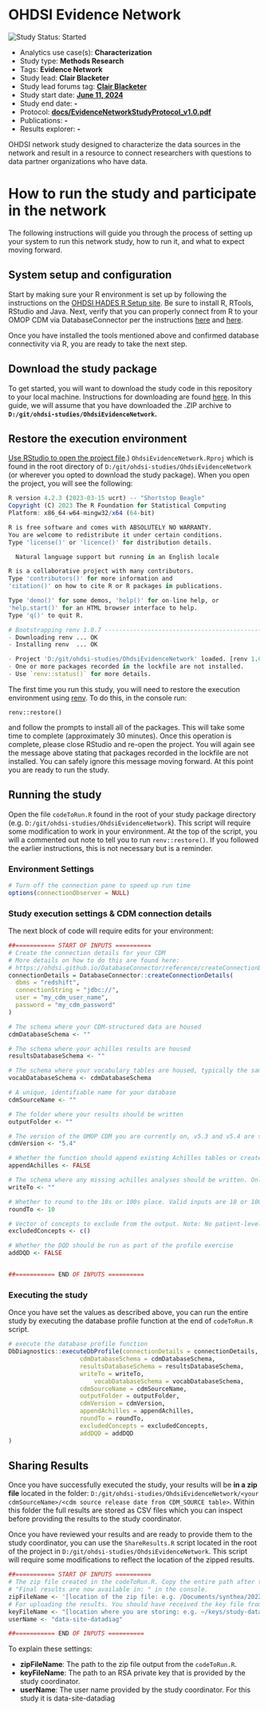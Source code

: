 OHDSI Evidence Network
=============

<img src="https://img.shields.io/badge/Study%20Status-Started-blue.svg" alt="Study Status: Started"> 

- Analytics use case(s): **Characterization**
- Study type: **Methods Research**
- Tags: **Evidence Network**
- Study lead: **Clair Blacketer**
- Study lead forums tag: **[Clair Blacketer](https://forums.ohdsi.org/u/clairblacketer)**
- Study start date: **[June 11, 2024](https://youtu.be/gudHWsaMArg)**
- Study end date: **-**
- Protocol: **<a href="docs/EvidenceNetworkStudyProtocol_v1.0.pdf">docs/EvidenceNetworkStudyProtocol_v1.0.pdf</a>**
- Publications: **-**
- Results explorer: **-**

OHDSI network study designed to characterize the data sources in the network and result in a resource to connect researchers with questions to data partner organizations who have data. 

# How to run the study and participate in the network 

The following instructions will guide you through the process of setting
up your system to run this network study, how to run it, and what to expect moving forward.

## System setup and configuration

Start by making sure your R environment is set up by following the instructions
on the [OHDSI HADES R Setup site](https://ohdsi.github.io/Hades/rSetup.html). 
Be sure to install R, RTools, RStudio and Java. Next, verify that you can
properly connect from R to your OMOP CDM via DatabaseConnector per the instructions
[here](https://ohdsi.github.io/Hades/connecting.html#Configuring_your_connection) and
[here](https://ohdsi.github.io/DatabaseConnector/articles/Connecting.html).

Once you have installed the tools mentioned above and confirmed database
connectivity via R, you are ready to take the next step.

## Download the study package

To get started, you will want to download the study code in this repository
to your local machine. Instructions for downloading are found [here](https://docs.github.com/en/repositories/working-with-files/using-files/downloading-source-code-archives#downloading-source-code-archives-from-the-repository-view). In this guide, we will assume that you have
downloaded the .ZIP archive to **`D:/git/ohdsi-studies/OhdsiEvidenceNetwork`.**

## Restore the execution environment

[Use RStudio to open the project file](https://support.posit.co/hc/en-us/articles/200526207-Using-RStudio-Projects#:~:text=There%20are%20several%20ways%20to,Rproj).) `OhdsiEvidenceNetwork.Rproj` which is found in 
the root directory of `D:/git/ohdsi-studies/OhdsiEvidenceNetwork` (or wherever
you opted to download the study package). When you open the project, you will
see the following:

```r
R version 4.2.3 (2023-03-15 ucrt) -- "Shortstop Beagle"
Copyright (C) 2023 The R Foundation for Statistical Computing
Platform: x86_64-w64-mingw32/x64 (64-bit)

R is free software and comes with ABSOLUTELY NO WARRANTY.
You are welcome to redistribute it under certain conditions.
Type 'license()' or 'licence()' for distribution details.

  Natural language support but running in an English locale

R is a collaborative project with many contributors.
Type 'contributors()' for more information and
'citation()' on how to cite R or R packages in publications.

Type 'demo()' for some demos, 'help()' for on-line help, or
'help.start()' for an HTML browser interface to help.
Type 'q()' to quit R.

# Bootstrapping renv 1.0.7 ---------------------------------------------------
- Downloading renv ... OK
- Installing renv  ... OK

- Project 'D:/git/ohdsi-studies/OhdsiEvidenceNetwork' loaded. [renv 1.0.7]
- One or more packages recorded in the lockfile are not installed.
- Use `renv::status()` for more details.
```

The first time you run this study, you will need to restore the execution
environment using [renv](https://rstudio.github.io/renv/). To do this,
in the console run:

`renv::restore()`

and follow the prompts to install all of the packages. This will take some time
to complete (approximately 30 minutes). Once this operation is complete, please
close RStudio and re-open the project. You will again see the message above stating
that packages recorded in the lockfile are not installed. You can safely 
ignore this message moving forward. At this point you are ready to run the study.

## Running the study

Open the file `codeToRun.R` found in the root of your study package
directory (e.g. `D:/git/ohdsi-studies/OhdsiEvidenceNetwork`). This script will
require some modification to work in your environment. At the top of the 
script, you will a commented out note to tell you to run `renv::restore()`. If 
you followed the earlier instructions, this is not necessary but is a reminder.

### Environment Settings

```r
# Turn off the connection pane to speed up run time
options(connectionObserver = NULL)
```

### Study execution settings & CDM connection details

The next block of code will require edits for your environment:

```r
##=========== START OF INPUTS ==========
# Create the connection details for your CDM
# More details on how to do this are found here:
# https://ohdsi.github.io/DatabaseConnector/reference/createConnectionDetails.html
connectionDetails = DatabaseConnector::createConnectionDetails(
  dbms = "redshift",
  connectionString = "jdbc://",
  user = "my_cdm_user_name",
  password = "my_cdm_password"
)

# The schema where your CDM-structured data are housed
cdmDatabaseSchema <- ""

# The schema where your achilles results are housed
resultsDatabaseSchema <- ""

# The schema where your vocabulary tables are housed, typically the same as the cdmDatabaseSchema
vocabDatabaseSchema <- cdmDatabaseSchema

# A unique, identifiable name for your database
cdmSourceName <- ""

# The folder where your results should be written
outputFolder <- ""

# The version of the OMOP CDM you are currently on, v5.3 and v5.4 are supported.
cdmVersion <- "5.4"

# Whether the function should append existing Achilles tables or create new ones
appendAchilles <- FALSE

# The schema where any missing achilles analyses should be written. Only set if appendAchilles = FALSE
writeTo <- ""

# Whether to round to the 10s or 100s place. Valid inputs are 10 or 100, default is 10.
roundTo <- 10

# Vector of concepts to exclude from the output. Note: No patient-level data is pulled as part of the package or included as part of the output
excludedConcepts <- c()

# Whether the DQD should be run as part of the profile exercise
addDQD <- FALSE


##=========== END OF INPUTS ==========
```

### Executing the study

Once you have set the values as described above, you can run the entire study by
executing the database profile function at the end of  `codeToRun.R` script. 

```r
# execute the database profile function
DbDiagnostics::executeDbProfile(connectionDetails = connectionDetails,
					cdmDatabaseSchema = cdmDatabaseSchema,
					resultsDatabaseSchema = resultsDatabaseSchema,
					writeTo = writeTo,
				        vocabDatabaseSchema = vocabDatabaseSchema,
					cdmSourceName = cdmSourceName,
					outputFolder = outputFolder,
					cdmVersion = cdmVersion,
					appendAchilles = appendAchilles,
					roundTo = roundTo,
					excludedConcepts = excludedConcepts,
					addDQD = addDQD
)
```
## Sharing Results

Once you have successfully executed the study, your results will be **in a zip file** located in
the folder: `D:/git/ohdsi-studies/OhdsiEvidenceNetwork/<your cdmSourceName>/<cdm source release date from CDM_SOURCE table>`.
Within this folder the full results are stored as CSV files which you can inspect before providing the results to the study coordinator.

Once you have reviewed your results and are ready to provide them to the study coordinator, you can use the `ShareResults.R` script located in the root of the project in `D:/git/ohdsi-studies/OhdsiEvidenceNetwork`. This script will require some modifications to reflect the location of the zipped results. 

```r
##=========== START OF INPUTS ==========
# The zip file created in the codeToRun.R. Copy the entire path after the phrase 
# "Final results are now available in: " in the console.    
zipFileName <- '[location of the zip file: e.g. /Documents/synthea/20220329/DbProfileResults.zip]'
# For uploading the results. You should have received the key file from the study coordinator:
keyFileName <- "[location where you are storing: e.g. ~/keys/study-data-site-covid19.dat]"
userName <- "data-site-datadiag"

##=========== END OF INPUTS ==========
```

To explain these settings:

- **zipFileName**: The path to the zip file output from the `codeToRun.R`.
- **keyFileName**: The path to an RSA private key that is provided by the study
coordinator.
- **userName**: The user name provided by the study coordinator. For this study it is data-site-datadiag
